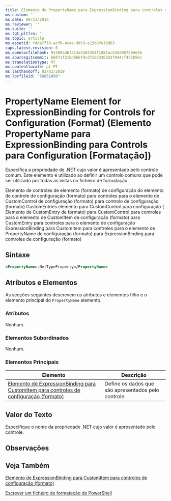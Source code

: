 ```yaml
---
title: Elemento de PropertyName para ExpressionBinding para controles de configuração (formato) | Documentos da Microsoft
ms.custom: ''
ms.date: 09/13/2016
ms.reviewer: ''
ms.suite: ''
ms.tgt_pltfrm: ''
ms.topic: article
ms.assetid: f4da7f70-acfb-4cae-9dc9-e15d8fe19d63
caps.latest.revision: 6
ms.openlocfilehash: 93389adbfa13e2404354f1081ac545d967589e4b
ms.sourcegitcommit: b6871f21bd666f9cd71dd336bb3f844cf472b56c
ms.translationtype: MT
ms.contentlocale: pt-PT
ms.lasthandoff: 02/03/2019
ms.locfileid: "56851850"
---
```

# <a name="propertyname-element-for-expressionbinding-for-controls-for-configuration-format"></a>PropertyName Element for ExpressionBinding for Controls for Configuration (Format) (Elemento PropertyName para ExpressionBinding para Controls para Configuration [Formatação])

Especifica a propriedade de .NET cujo valor é apresentado pelo controle comum. Este elemento é utilizado ao definir um controlo comuns que pode ser utilizado por todas as vistas no ficheiro de formatação.

Elemento de controles de elemento (formato) de configuração do elemento de controle de configuração (formato) para controles para o elemento de CustomControl de configuração (formato) para controlo de configuração (formato) CustomEntries elemento para CustomControl para configuração ( Elemento de CustomEntry de formato) para CustomControl para controles para o elemento de CustomItem de configuração (formato) para CustomEntry para controles para o elemento de configuração ExpressionBinding para CustomItem para controles para o elemento de PropertyName de configuração (formato) para ExpressionBinding para controles de configuração (formato)

## <a name="syntax"></a>Sintaxe

```xml
<PropertyName>.NetTypeProperty</PropertyName>
```

## <a name="attributes-and-elements"></a>Atributos e Elementos

As secções seguintes descrevem os atributos e elementos filho e o elemento principal do `PropertyName` elemento.

### <a name="attributes"></a>Atributos

Nenhum.

### <a name="child-elements"></a>Elementos Subordinados

Nenhum.

### <a name="parent-elements"></a>Elementos Principais

|Elemento|Descrição|
|-------------|-----------------|
|[Elemento de ExpressionBinding para CustomItem para controles de configuração (formato)](./expressionbinding-element-for-customitem-for-controls-for-configuration-format.md)|Define os dados que são apresentados pelo controle.|

## <a name="text-value"></a>Valor do Texto

Especifique o nome da propriedade .NET cujo valor é apresentado pelo controle.

## <a name="remarks"></a>Observações

## <a name="see-also"></a>Veja Também

[Elemento de ExpressionBinding para CustomItem para controles de configuração (formato)](./expressionbinding-element-for-customitem-for-controls-for-configuration-format.md)

[Escrever um ficheiro de formatação de PowerShell](./writing-a-powershell-formatting-file.md)
